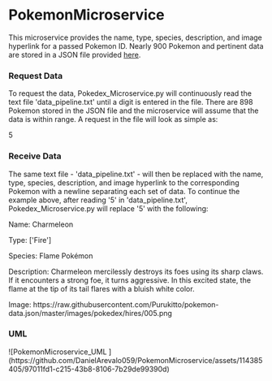 # PokemonMicroservice

 This microservice provides the name, type, species, description, and image hyperlink for a passed Pokemon ID. Nearly 900 Pokemon and pertinent data are stored in a JSON file provided <a href="https://raw.githubusercontent.com/Purukitto/pokemon-data.json/master/pokedex.json"> here</a>.

 <h3>Request Data</h3>
 To request the data, Pokedex_Microservice.py will continuously read the text file 'data_pipeline.txt' until a digit is entered in the file. There are 898 Pokemon stored in the JSON file and the microservice will assume that the data is within range. A request in the file will look as simple as:

 5

  <h3>Receive Data</h3>
The same text file - 'data_pipeline.txt' - will then be replaced with the name, type, species, description, and image hyperlink to the corresponding Pokemon with a newline separating each set of data. To continue the example above, after reading '5' in 'data_pipeline.txt', Pokedex_Microservice.py will replace '5' with the following:

<p>Name: Charmeleon</p> 
<p>Type: ['Fire']</p> 
<p>Species: Flame Pokémon</p>
<p>Description: Charmeleon mercilessly destroys its foes using its sharp claws. If it encounters a strong foe, it turns aggressive. In this excited state, the flame at the tip of its tail flares with a bluish white color.</p>
<p>Image: https://raw.githubusercontent.com/Purukitto/pokemon-data.json/master/images/pokedex/hires/005.png</p>

<h3>UML</h3>
![PokemonMicroservice_UML ](https://github.com/DanielArevalo059/PokemonMicroservice/assets/114385405/97011fd1-c215-43b8-8106-7b29de99390d)
